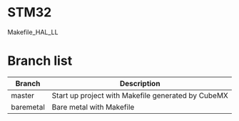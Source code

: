 # STM32
Makefile_HAL_LL

# Branch list
|Branch|Description|
|---|---|
|master|Start up project with Makefile generated by CubeMX|
|baremetal|Bare metal with Makefile|

